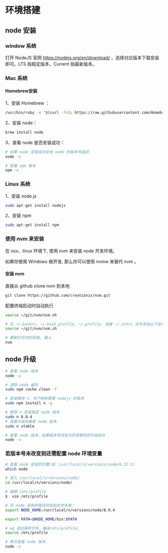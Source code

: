 # 环境搭建

## node 安装
### window 系统
打开 NodeJS 官网 https://nodejs.org/en/download/ ，选择对应版本下载安装即可。LTS 指稳定版本，Current 指最新版本。

### Mac 系统
#### Homebrew安装
1、安装 Homebrew ：

``` bash
/usr/bin/ruby -e "$(curl -fsSL https://raw.githubusercontent.com/Homebrew/install/master/install)"
```

2、安装 node：

``` bash
brew install node
```

3、查看 node 是否安装成功：

``` bash
# 如果 node 安装成功会有 node 的版本号返回
node -v

# 查看 npm 版本
npm -v
```

### Linux 系统
1、安装 node.js

``` bash
sudo apt-get install nodejs
```

2、安装 npm

``` bash
sudo apt-get install npm
```

### 使用 nvm 来安装
在 osx、linux 环境下, 使用 nvm 来安装 node 开发环境。

如果你使用 Windows 做开发, 那么你可以使用 nvmw 来替代 nvm 。

#### 安装 nvm
直接从 github clone nvm 到本地

``` bash
git clone https://github.com/creationix/nvm.git
```

配置终端启动时自动执行

``` bash
source ~/git/nvm/nvm.sh

# 在 ~/.bashrc, ~/.bash_profile, ~/.profile, 或者 ~/.zshrc 文件添加以下命令:
source ~/git/nvm/nvm.sh

# 重新打开你的终端, 输入 
nvm
```

## node 升级
``` bash
# 查看 node 版本
node -v

# 清除 node 缓存
sudo npm cache clean -f  

# 安装模块 n，专门用来管理 nodejs 的版本
sudo npm install n -g

# 使用 n 安装指定 node 版本
sudo n 8.9.4
# 或者升级到最新 node 版本
sudo n stable

# 查看 node 版本，如果版本号改变为你想要的则升级成功
node -v
```

### 若版本号未改变则还需配置 node 环境变量
``` bash
# 查看 node 安装的位置(如：/usr/local/n/versions/node/6.12.3）
which node 

# 进入 /usr/local/n/versions/node/ 
cd /usr/local/n/versions/node/

# 编辑 /etc/profile
$  vim /etc/profile

# 将 node 安装的路径添加到文件末尾；
export NODE_HOME=/usr/local/n/versions/node/8.9.4

export PATH=$NODE_HOME/bin:$PATH

# wq 退出保存文件，编译/etc/profile;
source /etc/profile

# 再次查看 node 版本
node -v
```

